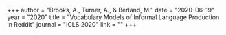 +++
author = "Brooks, A., Turner, A., & Berland, M."
date = "2020-06-19"
year = "2020"
title = "Vocabulary Models of Informal Language Production in Reddit"
journal = "ICLS 2020"
link = ""
+++